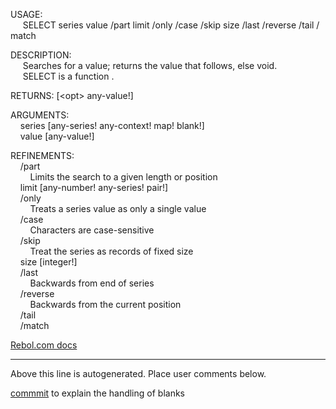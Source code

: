 USAGE:  
&nbsp;&nbsp;&nbsp;&nbsp;&nbsp;SELECT&nbsp;series&nbsp;value&nbsp;/part&nbsp;limit&nbsp;/only&nbsp;/case&nbsp;/skip&nbsp;size&nbsp;/last&nbsp;/reverse&nbsp;/tail&nbsp;/match  
  
DESCRIPTION:  
&nbsp;&nbsp;&nbsp;&nbsp;&nbsp;Searches&nbsp;for&nbsp;a&nbsp;value;&nbsp;returns&nbsp;the&nbsp;value&nbsp;that&nbsp;follows,&nbsp;else&nbsp;void.  
&nbsp;&nbsp;&nbsp;&nbsp;&nbsp;SELECT&nbsp;is&nbsp;a&nbsp;function&nbsp;.  
  
RETURNS:&nbsp;[&lt;opt&gt;&nbsp;any-value!]  
  
ARGUMENTS:  
&nbsp;&nbsp;&nbsp;&nbsp;series&nbsp;[any-series!&nbsp;any-context!&nbsp;map!&nbsp;blank!]  
&nbsp;&nbsp;&nbsp;&nbsp;value&nbsp;[any-value!]  
  
REFINEMENTS:  
&nbsp;&nbsp;&nbsp;&nbsp;/part  
&nbsp;&nbsp;&nbsp;&nbsp;&nbsp;&nbsp;&nbsp;&nbsp;Limits&nbsp;the&nbsp;search&nbsp;to&nbsp;a&nbsp;given&nbsp;length&nbsp;or&nbsp;position  
&nbsp;&nbsp;&nbsp;&nbsp;limit&nbsp;[any-number!&nbsp;any-series!&nbsp;pair!]  
&nbsp;&nbsp;&nbsp;&nbsp;/only  
&nbsp;&nbsp;&nbsp;&nbsp;&nbsp;&nbsp;&nbsp;&nbsp;Treats&nbsp;a&nbsp;series&nbsp;value&nbsp;as&nbsp;only&nbsp;a&nbsp;single&nbsp;value  
&nbsp;&nbsp;&nbsp;&nbsp;/case  
&nbsp;&nbsp;&nbsp;&nbsp;&nbsp;&nbsp;&nbsp;&nbsp;Characters&nbsp;are&nbsp;case-sensitive  
&nbsp;&nbsp;&nbsp;&nbsp;/skip  
&nbsp;&nbsp;&nbsp;&nbsp;&nbsp;&nbsp;&nbsp;&nbsp;Treat&nbsp;the&nbsp;series&nbsp;as&nbsp;records&nbsp;of&nbsp;fixed&nbsp;size  
&nbsp;&nbsp;&nbsp;&nbsp;size&nbsp;[integer!]  
&nbsp;&nbsp;&nbsp;&nbsp;/last  
&nbsp;&nbsp;&nbsp;&nbsp;&nbsp;&nbsp;&nbsp;&nbsp;Backwards&nbsp;from&nbsp;end&nbsp;of&nbsp;series  
&nbsp;&nbsp;&nbsp;&nbsp;/reverse  
&nbsp;&nbsp;&nbsp;&nbsp;&nbsp;&nbsp;&nbsp;&nbsp;Backwards&nbsp;from&nbsp;the&nbsp;current&nbsp;position  
&nbsp;&nbsp;&nbsp;&nbsp;/tail  
&nbsp;&nbsp;&nbsp;&nbsp;/match  

[Rebol.com docs](http://www.rebol.com/r3/docs/functions/select.html)
___
Above this line is autogenerated. Place user comments below.

[commmit](https://github.com/metaeducation/ren-c/pull/454) to explain the handling of blanks 
